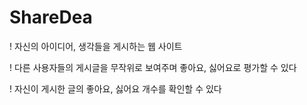 # ShareDea
! 자신의 아이디어, 생각들을 게시하는 웹 사이트

! 다른 사용자들의 게시글을 무작위로 보여주며 좋아요, 싫어요로 평가할 수 있다

! 자신이 게시한 글의 좋아요, 싫어요 개수를 확인할 수 있다
